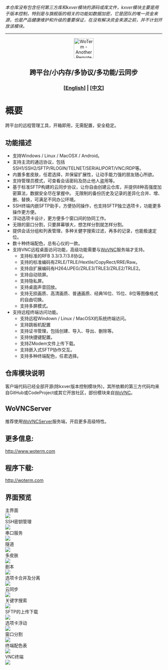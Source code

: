*本仓库没有包含任何第三方库和kxver模块的源码或库文件，kxver模块主要是用于版本控制，特别是与旗舰版的相关的功能如数据加密，它是团队的唯一资金来源，也是产品健康维护和升级的重要保证，在没有解决资金来源之前，并不计划开放该模块。*
***
<p align="center">
  <img src="doc/woterm.png" width="64" alt="WoTerm - Another Remote Access Assistant">
  <h2 style="text-align: center;">跨平台/小内存/多协议/多功能/云同步</h2>
  <h3 style="text-align: center;">[<a href="README.md">English</a>] | [<a href="README-zh.md">中文</a>]</h3>
</p>

# 概要
跨平台的远程管理工具，开箱即用，无需配置，安全稳定。

## 功能描述
- 支持Windows / Linux / MacOSX / Android。
- 支持主流的通迅协议，包括SSH1/SSH2/SFTP/RLOGIN/TELNET/SERIALlPORT/VNC/RDP等。
- 内置多套皮肤，任君选择，并保留扩展性，让动手能力强的朋友随心所欲。
- 支持管理员模式，可查看会话密码及防止他人盗用等。
- 基于标准SFTP构建的云同步协议，让你自由创建云仓库，并提供8种高强度加密算法，数据安全尽在掌握中。
无限制的备份历史及记录的差异化合并、增、删、替换，可满足不同办公环境。
- SSH终端内嵌SFTP助手，方便协同操作，也支持SFTP独立选项卡，功能更多操作更方便。
- 浮动选项卡设计，更方便多个窗口间的协同工作。
- 无限的窗口分割，只要屏幕够大，想怎样分割就怎样分割。
- 提供会话分组和列表管理，多种关健字搜索过滤，再多的记录，也能极速定位。
- 数十种终端配色，总有心仪的一款。  
- 支持VNC远程桌面访问功能，高级功能需要与[WoVNC](http://wovnc.com)服务端才支持。
  - 支持标准的RFB 3.3/3.7/3.8协议。
  - 支持的标准编码有ZRLE/TRLE/Hextile/CopyRect/RRE/Raw。
  - 支持自扩展编码有H264/JPEG/ZRLE3/TRLE3/ZRLE2/TRLE2。
  - 支持自动琐屏。
  - 支持隐私屏。
  - 支持桌面声音回放。
  - 支持无损画质、高清画质、普通画质、经典16位、15位、8位等图像格式的自由切换。
  - 支持多屏模式。
- 支持远程终端访问功能。
  - 支持远程Windown / Linux / MacOSX的系统终端访问。
  - 支持跳板机配置
  - 支持证书管理，包括创建、导入、导出、删除等。
  - 支持快捷键配置。
  - 支持ZModem文件上传下载。
  - 支持嵌入式SFTP协作交互。
  - 支持多种终端配色，任君选择。


## 仓库模块说明
客户端代码已经全部开源(除kxver版本控制模块外)，其所依赖的第三方代码均来自GitHub或CodeProject或其它开放社区，部份模块来自[WoVNC](http://wovnc.com)。

## WoVNCServer
推荐使用[WoVNCServer](http://www.wovnc.com)服务端，开启更多高级特性。

## 更多信息: 
<a href="http://www.woterm.com">http://www.woterm.com</a>

## 程序下载:
<a href="http://woterm.com">http://woterm.com</a>

## 界面预览
<div>主界面<br><img src="doc/main.gif"/></div>
<div>SSH密钥管理<br><img src="doc/keymgr.gif"></div>
<div>串口服务<br><img src="doc/serialport.gif"></div>
<div>隧道<br><img src="doc/tunnel.png"></div>
<div>多皮肤<br><img src="doc/skins.png"></div>
<div>剧本<br><img src="doc/playbook.gif"></div>
<div>选项卡合并及分离<br><img src="doc/merge.gif"></div>
<div>云同步<br><img src="doc/sync.gif"></div>
<div>关键字搜索<br><img src="doc/filter.gif"/></div>
<div>SFTP的上传下载<br><img src="doc/sftp.gif"/></div>
<div>选项卡浮动<br><img src="doc/float.gif"/></div>
<div>窗口分割<br><img src="doc/split.gif"/></div>
<div>终端配色表<br><img src="doc/patten.gif"/></div>
<div>VNC终端<br><img src="doc/vnc.gif"/></div>